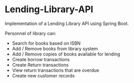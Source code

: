 # Lending-Library-API

Implementation of a Lending Library API using Spring Boot.

Personnel of library can:

- Search for books based on ISBN
- Add / Remove books from library system
- Add / Remove copies of books available for lending
- Create borrow transactions
- Create Return transactions
- View return transactions that are overdue
- Create new customer records
